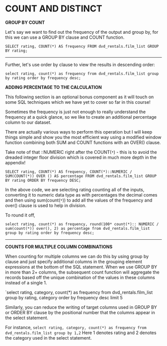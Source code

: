 # COUNT AND DISTINCT

**GROUP BY COUNT**

Let's say we want to find out the frequency of the output and group by,
for this we can use a GROUP BY clause and COUNT function.  

`SELECT rating, COUNT(*) AS frequency FROM dvd_rentals.film_list GROUP BY rating;`

---



Further, let's use order by clause to view the results in descending order:

`select rating, count(*) as frequency from dvd_rentals.film_list group by rating order by frequency desc;`

**ADDING PERCENTAGE TO THE CALCULATION**

This following section is an optional bonus component as it will touch on some SQL techniques which we have yet to cover so far in this course!

Sometimes the frequency is just not enough to really understand the frequency at a quick glance, so we like to create an additional percentage column to our dataset.

There are actually various ways to perform this operation but I will keep things simple and show you the most efficient way using a modified window function combining both SUM and COUNT functions with an OVER() clause.

Take note of that ::NUMERIC right after the COUNT(`*`) - this is to avoid the dreaded integer floor division which is covered in much more depth in the appendix!

`SELECT rating, COUNT(*) AS frequency, COUNT(*)::NUMERIC / SUM(COUNT(*)) OVER () AS percentage FROM dvd_rentals.film_list GROUP BY rating ORDER BY frequency DESC;`

In the above code, we are selecting rating counting all of the inputs, converting it to numeric data type as with percentages
the decimal comes and then using sum(count(`*`)) to add all the values of the frequency and over() clause is used to help in division.

To round it off,

`select rating, count(*) as frequency, round(100* count(*):: NUMERIC / sum(count(*)) over(), 2) as percentage from dvd_rentals.film_list group by rating order by frequency desc;`

---

**COUNTS FOR MULTIPLE COLUMN COMBINATIONS**

When counting for multiple columns we can do this by using group by clause and just specify additional columns in the grouping element expressions at the bottom of the SQL statement.
When we use GROUP BY in more than 2+ columns, the subsequent count function will aggregate the records based off the unique combination of the values in these columns instead of a single 1.

`select rating, category, count(*) as frequency from dvd_rentals.film_list group by rating, category order by frequency desc limit 5

Similarly, you can reduce the writing of target columns used in GROUP BY or ORDER BY clause by the positional number that the columns appear in the select statement.

For instance, `select rating, category, count(*) as frequency from dvd_rentals.film_list group by 1,2`
Here 1 denotes rating and 2 denotes the category used in the select statement.
